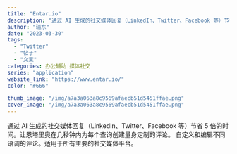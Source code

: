 ```yaml
---
title: "Entar.io"
description: "通过 AI 生成的社交媒体回复（LinkedIn、Twitter、Facebook 等）节省 5 倍的时间。让恩塔里奥在"
author: "瑞东"
date: "2023-03-30"
tags:
  - "Twitter"
  - "帖子"
  - "文案"
categories: 办公辅助 媒体社交
series: "application"
website_link: "https://www.entar.io/"
color: "#666"

thumb_image: "/img/a7a3a063a8c9569afaecb51d5451ffae.png"
cover_image: "/img/a7a3a063a8c9569afaecb51d5451ffae.png"
---
```


通过 AI 生成的社交媒体回复（LinkedIn、Twitter、Facebook 等）节省 5 倍的时间。让恩塔里奥在几秒钟内为每个查询创建量身定制的评论。 自定义和编辑不同语调的评论。适用于所有主要的社交媒体平台。 